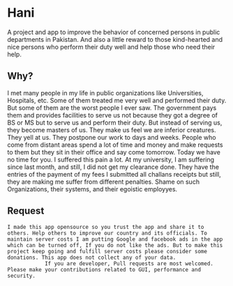 # Hani

A project and app to improve the behavior of concerned persons in public departments in Pakistan. And also a little reward to those kind-hearted and nice persons who perform their duty well and help those who need their help.

## Why?

I met many people in my life in public organizations like Universities, Hospitals, etc. Some of them treated me very well and performed their duty. But some of them are the worst people I ever saw. The government pays them and provides facilities to serve us not because they got a degree of BS or MS but to serve us and perform their duty. But instead of serving us, they become masters of us. They make us feel we are inferior creatures. They yell at us. They postpone our work to days and weeks. People who come from distant areas spend a lot of time and money and make requests to them but they sit in their office and say come tomorrow. Today we have no time for you.
        I suffered this pain a lot. At my university, I am suffering since last month, and still, I did not get my clearance done. They have the entries of the payment of my fees I submitted all challans receipts but still, they are making me suffer from different penalties. Shame on such Organizations, their systems, and their egoistic employyes.

## Request
	I made this app opensource so you trust the app and share it to others. Help others to improve our country and its officials. To maintain server costs I am putting Google and facebook ads in the app which can be turned off, If you do not like the ads. But to make this project keep going and fulfill server costs please consider some donations. This app does not collect any of your data.
                If you are developer, Pull requests are most welcomed. Please make your contributions related to GUI, performance and security.